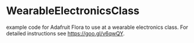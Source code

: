 # WearableElectronicsClass
example code for Adafruit Flora to use at a wearable electronics class.
For detailed instructions see https://goo.gl/v6qwQY.
